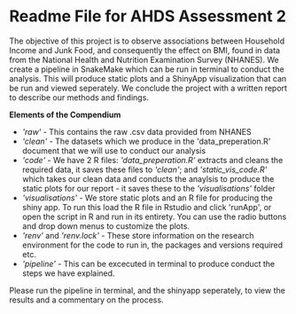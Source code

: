 # Readme File for AHDS Assessment 2

The objective of this project is to observe associations between Household Income and Junk Food, and consequently the effect on BMI, found in data from the National Health and Nutrition Examination Survey (NHANES). We create a pipeline in SnakeMake which can be run in terminal to conduct the analysis. This will produce static plots and a ShinyApp visualization that can be run and viewed seperately. We conclude the project with a written report to describe our methods and findings.

**Elements of the Compendium**
- *'raw'* - This contains the raw .csv data provided from NHANES
- *'clean'* - The datasets which we produce in the 'data_preperation.R' document that we will use to conduct our analysis
- *'code'* - We have 2 R files: *'data_preperation.R'* extracts and cleans the required data, it saves these files to *'clean'*; and *'static_vis_code.R'* which takes our clean data and conducts the anaylsis to produce the static plots for our report - it saves these to the *'visualisations'* folder
- *'visualisations'* - We store static plots and an R file for producing the shiny app. To run this load the R file in Rstudio and click 'runApp', or open the script in R and run in its entirety. You can use the radio buttons and drop down menus to customize the plots.
- *'renv'* and *'renv.lock'* - These store information on the research environment for the code to run in, the packages and versions required etc.
- *'pipeline'* - This can be excecuted in terminal to produce conduct the steps we have explained.

Please run the pipeline in terminal, and the shinyapp seperately, to view the results and a commentary on the process.